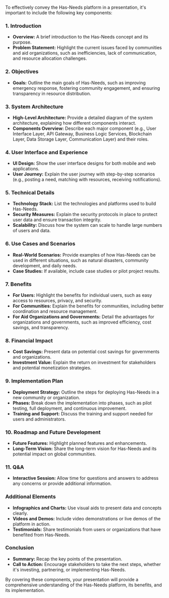 To effectively convey the Has-Needs platform in a presentation, it's important to include the following key components:

### 1. Introduction
- **Overview:** A brief introduction to the Has-Needs concept and its purpose.
- **Problem Statement:** Highlight the current issues faced by communities and aid organizations, such as inefficiencies, lack of communication, and resource allocation challenges.

### 2. Objectives
- **Goals:** Outline the main goals of Has-Needs, such as improving emergency response, fostering community engagement, and ensuring transparency in resource distribution.

### 3. System Architecture
- **High-Level Architecture:** Provide a detailed diagram of the system architecture, explaining how different components interact.
- **Components Overview:** Describe each major component (e.g., User Interface Layer, API Gateway, Business Logic Services, Blockchain Layer, Data Storage Layer, Communication Layer) and their roles.

### 4. User Interface and Experience
- **UI Design:** Show the user interface designs for both mobile and web applications.
- **User Journey:** Explain the user journey with step-by-step scenarios (e.g., posting a need, matching with resources, receiving notifications).

### 5. Technical Details
- **Technology Stack:** List the technologies and platforms used to build Has-Needs.
- **Security Measures:** Explain the security protocols in place to protect user data and ensure transaction integrity.
- **Scalability:** Discuss how the system can scale to handle large numbers of users and data.

### 6. Use Cases and Scenarios
- **Real-World Scenarios:** Provide examples of how Has-Needs can be used in different situations, such as natural disasters, community development, and daily needs.
- **Case Studies:** If available, include case studies or pilot project results.

### 7. Benefits
- **For Users:** Highlight the benefits for individual users, such as easy access to resources, privacy, and security.
- **For Communities:** Explain the benefits for communities, including better coordination and resource management.
- **For Aid Organizations and Governments:** Detail the advantages for organizations and governments, such as improved efficiency, cost savings, and transparency.

### 8. Financial Impact
- **Cost Savings:** Present data on potential cost savings for governments and organizations.
- **Investment Value:** Explain the return on investment for stakeholders and potential monetization strategies.

### 9. Implementation Plan
- **Deployment Strategy:** Outline the steps for deploying Has-Needs in a new community or organization.
- **Phases:** Break down the implementation into phases, such as pilot testing, full deployment, and continuous improvement.
- **Training and Support:** Discuss the training and support needed for users and administrators.

### 10. Roadmap and Future Development
- **Future Features:** Highlight planned features and enhancements.
- **Long-Term Vision:** Share the long-term vision for Has-Needs and its potential impact on global communities.

### 11. Q&A
- **Interactive Session:** Allow time for questions and answers to address any concerns or provide additional information.

### Additional Elements
- **Infographics and Charts:** Use visual aids to present data and concepts clearly.
- **Videos and Demos:** Include video demonstrations or live demos of the platform in action.
- **Testimonials:** Share testimonials from users or organizations that have benefited from Has-Needs.

### Conclusion
- **Summary:** Recap the key points of the presentation.
- **Call to Action:** Encourage stakeholders to take the next steps, whether it's investing, partnering, or implementing Has-Needs.

By covering these components, your presentation will provide a comprehensive understanding of the Has-Needs platform, its benefits, and its implementation.
